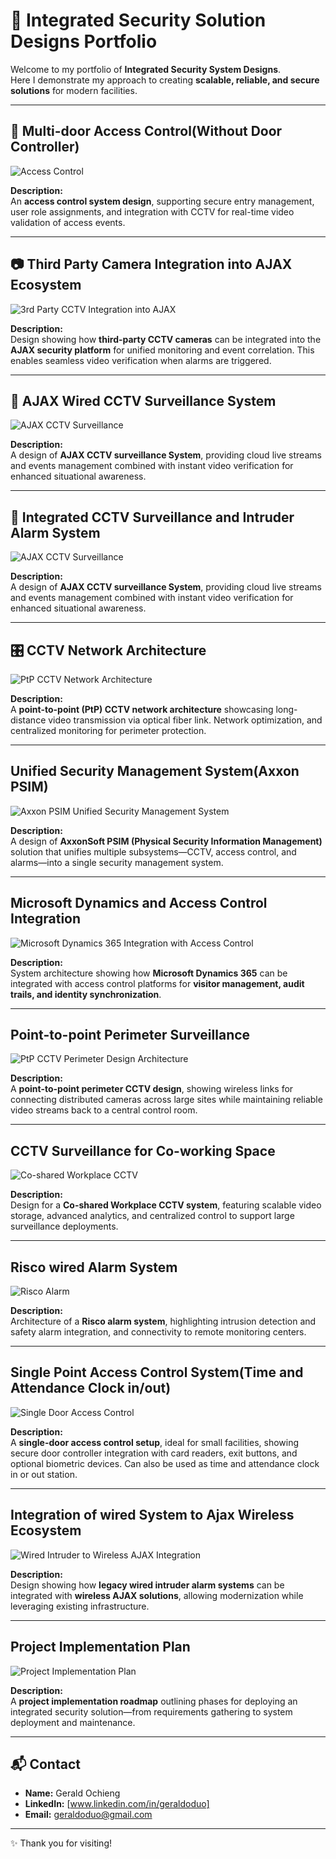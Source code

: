 # 🔐 Integrated Security Solution Designs Portfolio

Welcome to my portfolio of **Integrated Security System Designs**.  
Here I demonstrate my approach to creating **scalable, reliable, and secure solutions** for modern facilities.  

---


## 🔑 Multi-door Access Control(Without Door Controller)

![Access Control](designs/multidoor_access_control.png)  

**Description:**  
An **access control system design**, supporting secure entry management, user role assignments, and integration with CCTV for real-time video validation of access events.  

---

## 📷 Third Party Camera Integration into AJAX Ecosystem

![3rd Party CCTV Integration into AJAX](designs/3rd_party_cctv_integration_into_ajax.png)  

**Description:**  
Design showing how **third-party CCTV cameras** can be integrated into the **AJAX security platform** for unified monitoring and event correlation. This enables seamless video verification when alarms are triggered.  

---

## 🚨 AJAX Wired CCTV Surveillance System

![AJAX CCTV Surveillance](designs/AJAX_CCTV_Surveillance.png)  

**Description:**  
A design of **AJAX CCTV surveillance System**, providing cloud live streams and events management combined with instant video verification for enhanced situational awareness.  

---

## 🚨 Integrated CCTV Surveillance and Intruder Alarm System

![AJAX CCTV Surveillance](designs/AJAX_cctv_and_alarm_residential.png)  

**Description:**  
A design of **AJAX CCTV surveillance System**, providing cloud live streams and events management combined with instant video verification for enhanced situational awareness.  

---

## 🎛 CCTV Network Architecture

![PtP CCTV Network Architecture](designs/delmonte_PtP_CCTV_network_architecture.png)  

**Description:**  
A **point-to-point (PtP) CCTV network architecture** showcasing long-distance video transmission via optical fiber link. Network optimization, and centralized monitoring for perimeter protection.  

---

## Unified Security Management System(Axxon PSIM)

![Axxon PSIM Unified Security Management System](designs/axxon_psim_unified_security_management_system.png)  

**Description:**  
A design of **AxxonSoft PSIM (Physical Security Information Management)** solution that unifies multiple subsystems—CCTV, access control, and alarms—into a single security management system.  

---

## Microsoft Dynamics and Access Control Integration

![Microsoft Dynamics 365 Integration with Access Control](designs/Microsoft_Dynamics_365_integration_with_access_control.png)  

**Description:**  
System architecture showing how **Microsoft Dynamics 365** can be integrated with access control platforms for **visitor management, audit trails, and identity synchronization**.  

---

## Point-to-point Perimeter Surveillance

![PtP CCTV Perimeter Design Architecture](designs/PtP_cctv_perimeter_design_Architecture.png)  

**Description:**  
A **point-to-point perimeter CCTV design**, showing wireless links for connecting distributed cameras across large sites while maintaining reliable video streams back to a central control room.  

---

## CCTV Surveillance for Co-working Space

![Co-shared Workplace CCTV](designs/quantum_cctv.png)  

**Description:**  
Design for a **Co-shared Workplace CCTV system**, featuring scalable video storage, advanced analytics, and centralized control to support large surveillance deployments.  

---

## Risco wired Alarm System

![Risco Alarm](designs/risco_alarm.png)  

**Description:**  
Architecture of a **Risco alarm system**, highlighting intrusion detection and safety alarm integration, and connectivity to remote monitoring centers.  

---

## Single Point Access Control System(Time and Attendance Clock in/out)

![Single Door Access Control](designs/single_door_access_control.png)  

**Description:**  
A **single-door access control setup**, ideal for small facilities, showing secure door controller integration with card readers, exit buttons, and optional biometric devices. Can also be used as time and attendance clock in or out station. 

---

## Integration of wired System to Ajax Wireless Ecosystem

![Wired Intruder to Wireless AJAX Integration](designs/wired_intruder_to_wireless_ajax_integration.png)  

**Description:**  
Design showing how **legacy wired intruder alarm systems** can be integrated with **wireless AJAX solutions**, allowing modernization while leveraging existing infrastructure.  

---

## Project Implementation Plan

![Project Implementation Plan](designs/project_implementation_plan.png)  

**Description:**  
A **project implementation roadmap** outlining phases for deploying an integrated security solution—from requirements gathering to system deployment and maintenance.  

---

## 📬 Contact

- **Name:** Gerald Ochieng  
- **LinkedIn:** [www.linkedin.com/in/geraldoduo]  
- **Email:** geraldoduo@gmail.com  

---

✨ Thank you for visiting!  
